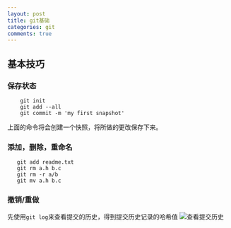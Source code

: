 ```yaml
---
layout: post
title: git基础
categories: git
comments: true
---
```


## 基本技巧

### 保存状态

```git
    git init
    git add --all
    git commit -m 'my first snapshot'
```
上面的命令将会创建一个快照，将所做的更改保存下来。

### 添加，删除，重命名

```
   git add readme.txt
   git rm a.h b.c
   git rm -r a/b
   git mv a.h b.c
```

### 撤销/重做

先使用`git log`来查看提交的历史，得到提交历史记录的哈希值
![查看提交历史](/Users/ISAAC/project/blog/images/log.jpg)


